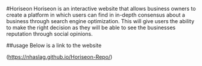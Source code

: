 #Horiseon
Horiseon is an interactive website that allows business owners to create a platform in which users can find in in-depth consensus about a business through search engine optimization. This will give users the ability to make the right decision as they will be able to see the businesses reputation through social opinions.

##usage 
Below is a link to the website 

(https://nhaslag.github.io/Horiseon-Repo/)
